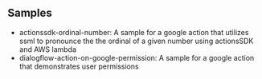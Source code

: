  
## Samples
* actionssdk-ordinal-number: A sample for a google action that utilizes ssml to pronounce the the ordinal of a given number using actionsSDK and AWS lambda
* dialogflow-action-on-google-permission: A sample for a google action that demonstrates user permissions
